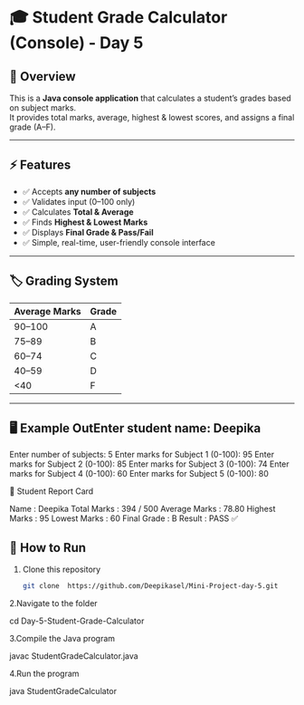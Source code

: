 # 🎓 Student Grade Calculator (Console) - Day 5

## 📌 Overview
This is a **Java console application** that calculates a student’s grades based on subject marks.  
It provides total marks, average, highest & lowest scores, and assigns a final grade (A–F).

---

## ⚡ Features
- ✅ Accepts **any number of subjects**
- ✅ Validates input (0–100 only)
- ✅ Calculates **Total & Average**
- ✅ Finds **Highest & Lowest Marks**
- ✅ Displays **Final Grade & Pass/Fail**
- ✅ Simple, real-time, user-friendly console interface

---

## 🏷️ Grading System
| Average Marks | Grade |
|---------------|-------|
| 90–100        | A     |
| 75–89         | B     |
| 60–74         | C     |
| 40–59         | D     |
| <40           | F     |

---

## 🖥️ Example OutEnter student name: Deepika
Enter number of subjects: 5
Enter marks for Subject 1 (0-100): 95
Enter marks for Subject 2 (0-100): 85
Enter marks for Subject 3 (0-100): 74
Enter marks for Subject 4 (0-100): 60
Enter marks for Subject 5 (0-100): 80

📘 Student Report Card

Name : Deepika
Total Marks : 394 / 500
Average Marks : 78.80
Highest Marks : 95
Lowest Marks : 60
Final Grade : B
Result : PASS ✅
## 🚀 How to Run
1. Clone this repository  
   ```bash
   git clone  https://github.com/Deepikasel/Mini-Project-day-5.git
2.Navigate to the folder

cd Day-5-Student-Grade-Calculator

3.Compile the Java program

javac StudentGradeCalculator.java

4.Run the program

java StudentGradeCalculator
